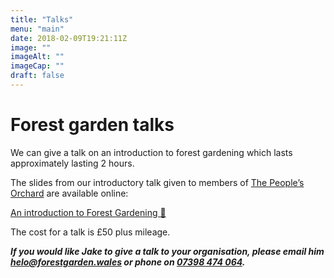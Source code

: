 ```yaml
---
title: "Talks"
menu: "main"
date: 2018-02-09T19:21:11Z
image: ""
imageAlt: ""
imageCap: ""
draft: false
---
```


# Forest garden talks

We can give a talk on an introduction to forest gardening which lasts approximately lasting 2 hours. 

The slides from our introductory talk given to members of [The People’s Orchard](http://www.stdogmaelsabbey.org.uk/peoplesorchard) are available online:

[An introduction to Forest Gardening 🌳](/talks/intro/#1)

The cost for a talk is £50 plus mileage.

**_If you would like Jake to give a talk to your organisation, please email him [helo@forestgarden.wales](mailto:helo@forestgarden.wales) or phone on [07398&nbsp;474&nbsp;064](tel:+447398474064)._**
